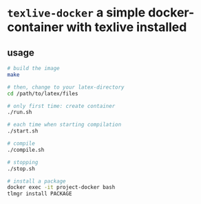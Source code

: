 # `texlive-docker` a simple docker-container with texlive installed

## usage

```bash
# build the image
make

# then, change to your latex-directory
cd /path/to/latex/files

# only first time: create container
./run.sh

# each time when starting compilation
./start.sh

# compile
./compile.sh

# stopping
./stop.sh

# install a package
docker exec -it project-docker bash
tlmgr install PACKAGE
```